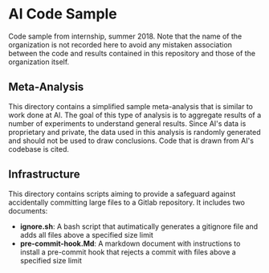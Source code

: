 # AI Code Sample
Code sample from internship, summer 2018. Note that the name of the organization is not recorded here to avoid any mistaken association between the code and results contained in this repository and those of the organization itself.

## Meta-Analysis
This directory contains a simplified sample meta-analysis that is similar to work done at AI. The goal of this type of analysis is to aggregate results of a number of experiments to understand general results. Since AI's data is proprietary and private, the data used in this analysis is randomly generated and should not be used to draw conclusions. Code that is drawn from AI's codebase is cited.

## Infrastructure
This directory contains scripts aiming to provide a safeguard against accidentally committing large files to a Gitlab repository. It includes two documents:

* **ignore.sh**: A bash script that autimatically generates a gitignore file and adds all files above a specified size limit
* **pre-commit-hook.Md**: A markdown document with instructions to install a pre-commit hook that rejects a commit with files above a specified size limit
